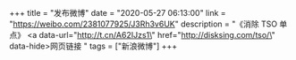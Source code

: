 +++
title = "发布微博"
date = "2020-05-27 06:13:00"
link = "https://weibo.com/2381077925/J3Rh3v6UK"
description = "《消除 TSO 单点》 <a data-url=\"http://t.cn/A62IJzs1\" href=\"http://disksing.com/tso/\" data-hide>网页链接</a> "
tags = ["新浪微博"]
+++
